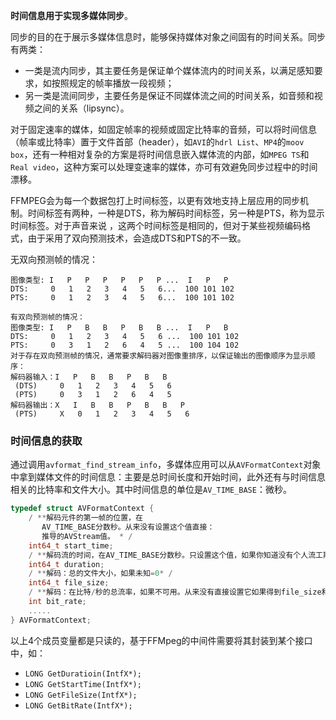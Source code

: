 **时间信息用于实现多媒体同步**。

同步的目的在于展示多媒体信息时，能够保持媒体对象之间固有的时间关系。同步有两类：

* 一类是流内同步，其主要任务是保证单个媒体流内的时间关系，以满足感知要求，如按照规定的帧率播放一段视频；
* 另一类是流间同步，主要任务是保证不同媒体流之间的时间关系，如音频和视频之间的关系（lipsync）。

对于固定速率的媒体，如固定帧率的视频或固定比特率的音频，可以将时间信息（帧率或比特率）置于文件首部（header），如`AVI`的`hdrl List`、`MP4`的`moov box`，还有一种相对复杂的方案是将时间信息嵌入媒体流的内部，如`MPEG TS`和`Real video`，这种方案可以处理变速率的媒体，亦可有效避免同步过程中的时间漂移。

FFMPEG会为每一个数据包打上时间标签，以更有效地支持上层应用的同步机制。时间标签有两种，一种是DTS，称为解码时间标签，另一种是PTS，称为显示时间标签。对于声音来说 ，这两个时间标签是相同的，但对于某些视频编码格式，由于采用了双向预测技术，会造成DTS和PTS的不一致。

无双向预测帧的情况：
```
图像类型: I   P   P   P   P   P   P ...  I   P   P
DTS:     0   1   2   3   4   5   6...  100 101 102
PTS:     0   1   2   3   4   5   6...  100 101 102

有双向预测帧的情况：
图像类型: I   P   B   B   P   B   B ...  I   P   B
DTS:     0   1   2   3   4   5   6 ...  100 101 102
PTS:     0   3   1   2   6   4   5 ...  100 104 102
对于存在双向预测帧的情况，通常要求解码器对图像重排序，以保证输出的图像顺序为显示顺序：
解码器输入：I   P   B   B   P   B   B
 (DTS)     0   1   2   3   4   5   6  
 (PTS)     0   3   1   2   6   4   5
解码器输出：X   I   B   B   P   B   B   P
 (PTS)     X   0   1   2   3   4   5   6
```

### 时间信息的获取

通过调用`avformat_find_stream_info`，多媒体应用可以从`AVFormatContext`对象中拿到媒体文件的时间信息：主要是总时间长度和开始时间，此外还有与时间信息相关的比特率和文件大小。其中时间信息的单位是`AV_TIME_BASE`：微秒。

```c
typedef struct AVFormatContext {
    / **解码元件的第一帧的位置，在
       AV_TIME_BASE分数秒。从来没有设置这个值直接：
       推导的AVStream值。 * /
    int64_t start_time;
    / **解码流的时间，在AV_TIME_BASE分数秒。只设置这个值，如果你知道没有个人流工期，也不要设置任何他们。这是从推导AVStream值如果没有设置。 * /
    int64_t duration;
    / **解码：总的文件大小，如果未知=0* /
    int64_t file_size;
    / **解码：在比特/秒的总流率，如果不可用。从来没有直接设置它如果得到file_size和时间是已知的如FFmpeg的自动计算。 * /
    int bit_rate;
    .....
} AVFormatContext;
```
以上4个成员变量都是只读的，基于FFMpeg的中间件需要将其封装到某个接口中，如：
* `LONG GetDuratioin(IntfX*);`
* `LONG GetStartTime(IntfX*);`
* `LONG GetFileSize(IntfX*);`
* `LONG GetBitRate(IntfX*); `
